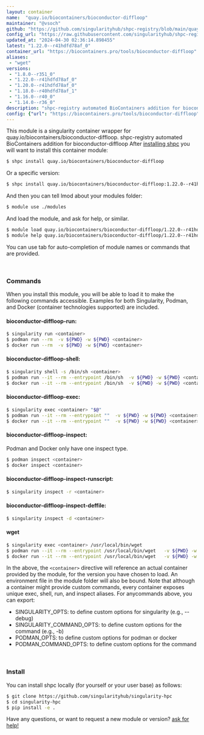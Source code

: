 ```yaml
---
layout: container
name:  "quay.io/biocontainers/bioconductor-diffloop"
maintainer: "@vsoch"
github: "https://github.com/singularityhub/shpc-registry/blob/main/quay.io/biocontainers/bioconductor-diffloop/container.yaml"
config_url: "https://raw.githubusercontent.com/singularityhub/shpc-registry/main/quay.io/biocontainers/bioconductor-diffloop/container.yaml"
updated_at: "2024-04-30 02:36:14.898455"
latest: "1.22.0--r41hdfd78af_0"
container_url: "https://biocontainers.pro/tools/bioconductor-diffloop"
aliases:
 - "wget"
versions:
 - "1.8.0--r351_0"
 - "1.22.0--r41hdfd78af_0"
 - "1.20.0--r41hdfd78af_0"
 - "1.18.0--r40hdfd78af_1"
 - "1.16.0--r40_0"
 - "1.14.0--r36_0"
description: "shpc-registry automated BioContainers addition for bioconductor-diffloop"
config: {"url": "https://biocontainers.pro/tools/bioconductor-diffloop", "maintainer": "@vsoch", "description": "shpc-registry automated BioContainers addition for bioconductor-diffloop", "latest": {"1.22.0--r41hdfd78af_0": "sha256:801c8d4f61c75a3dcb50d72700149ce706659a0111e6431978e9c2d868a47338"}, "tags": {"1.8.0--r351_0": "sha256:a190e8be8ea936f4f5a567695526edfafd7b3bbea0d2c07b281a56469a173966", "1.22.0--r41hdfd78af_0": "sha256:801c8d4f61c75a3dcb50d72700149ce706659a0111e6431978e9c2d868a47338", "1.20.0--r41hdfd78af_0": "sha256:194a62b87b92ffbc69aaf46147c6ca78b317b39ae335ae41dc25223426374850", "1.18.0--r40hdfd78af_1": "sha256:1bf7dd711ce6129d77963933f344f594dbfac560f36d24b668fa0a07abb56a90", "1.16.0--r40_0": "sha256:568efd23e36a173bc3bf6521abe97d8a853b01dc8bcc3f2621282618da2dbddc", "1.14.0--r36_0": "sha256:a9ac8e48190a88e6cac7a7ceaa238a8a2b82809641159926fae55924f760de6d"}, "docker": "quay.io/biocontainers/bioconductor-diffloop", "aliases": {"wget": "/usr/local/bin/wget"}}
---
```


This module is a singularity container wrapper for quay.io/biocontainers/bioconductor-diffloop.
shpc-registry automated BioContainers addition for bioconductor-diffloop
After [installing shpc](#install) you will want to install this container module:


```bash
$ shpc install quay.io/biocontainers/bioconductor-diffloop
```

Or a specific version:

```bash
$ shpc install quay.io/biocontainers/bioconductor-diffloop:1.22.0--r41hdfd78af_0
```

And then you can tell lmod about your modules folder:

```bash
$ module use ./modules
```

And load the module, and ask for help, or similar.

```bash
$ module load quay.io/biocontainers/bioconductor-diffloop/1.22.0--r41hdfd78af_0
$ module help quay.io/biocontainers/bioconductor-diffloop/1.22.0--r41hdfd78af_0
```

You can use tab for auto-completion of module names or commands that are provided.

<br>

### Commands

When you install this module, you will be able to load it to make the following commands accessible.
Examples for both Singularity, Podman, and Docker (container technologies supported) are included.

#### bioconductor-diffloop-run:

```bash
$ singularity run <container>
$ podman run --rm  -v ${PWD} -w ${PWD} <container>
$ docker run --rm  -v ${PWD} -w ${PWD} <container>
```

#### bioconductor-diffloop-shell:

```bash
$ singularity shell -s /bin/sh <container>
$ podman run --it --rm --entrypoint /bin/sh  -v ${PWD} -w ${PWD} <container>
$ docker run --it --rm --entrypoint /bin/sh  -v ${PWD} -w ${PWD} <container>
```

#### bioconductor-diffloop-exec:

```bash
$ singularity exec <container> "$@"
$ podman run --it --rm --entrypoint ""  -v ${PWD} -w ${PWD} <container> "$@"
$ docker run --it --rm --entrypoint ""  -v ${PWD} -w ${PWD} <container> "$@"
```

#### bioconductor-diffloop-inspect:

Podman and Docker only have one inspect type.

```bash
$ podman inspect <container>
$ docker inspect <container>
```

#### bioconductor-diffloop-inspect-runscript:

```bash
$ singularity inspect -r <container>
```

#### bioconductor-diffloop-inspect-deffile:

```bash
$ singularity inspect -d <container>
```


#### wget

```bash
$ singularity exec <container> /usr/local/bin/wget
$ podman run --it --rm --entrypoint /usr/local/bin/wget   -v ${PWD} -w ${PWD} <container> -c " $@"
$ docker run --it --rm --entrypoint /usr/local/bin/wget   -v ${PWD} -w ${PWD} <container> -c " $@"
```



In the above, the `<container>` directive will reference an actual container provided
by the module, for the version you have chosen to load. An environment file in the
module folder will also be bound. Note that although a container
might provide custom commands, every container exposes unique exec, shell, run, and
inspect aliases. For anycommands above, you can export:

 - SINGULARITY_OPTS: to define custom options for singularity (e.g., --debug)
 - SINGULARITY_COMMAND_OPTS: to define custom options for the command (e.g., -b)
 - PODMAN_OPTS: to define custom options for podman or docker
 - PODMAN_COMMAND_OPTS: to define custom options for the command

<br>

### Install

You can install shpc locally (for yourself or your user base) as follows:

```bash
$ git clone https://github.com/singularityhub/singularity-hpc
$ cd singularity-hpc
$ pip install -e .
```

Have any questions, or want to request a new module or version? [ask for help!](https://github.com/singularityhub/singularity-hpc/issues)